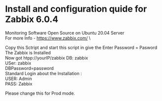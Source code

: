 # Install and configuration quide for Zabbix 6.0.4

Monitoring Software Open Source on Ubuntu 20.04 Server \
For more Info - https://www.zabbix.com/ \


Copy this Sctript and start this script in give the Enter Password = Pasword 
The Zabbix is Installed \
Now got htpp://yourIP/zabbix
DB: zabbix \
USer: zabbix \
DBPassword=password \
Standard Login about the Installation : \
USER: Admin \
PASS: Zabbix 

Please change this for Prod mode. 
